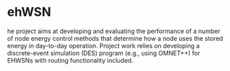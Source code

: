 # ehWSN
he project aims at developing and evaluating the performance of a number of node energy control methods that determine how a node uses the stored energy in day-to-day operation. Project work relies on developing a discrete-event simulation (DES) program (e.g., using OMNET++) for EHWSNs with routing functionality included.
